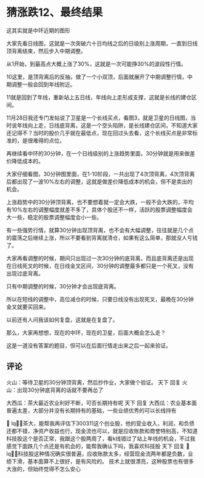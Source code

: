 # 猜涨跌12、最终结果
[url]: (https://t.zsxq.com/IQJAUF2)

这其实就是中环近期的图形

大家先看日线图，这就是一次突破六十日均线之后的日级别上涨周期，一直到日线顶背离结束，然后步入中期调整。

从1开始，到最高点大概上涨了30%，这就是一次可能挣30%的波段性行情。

10这里，是顶背离后的反抽，做了一个小双顶，后面就展开了中期调整行情，中期调整一般会回到年线附近。

11就是回到了年线，重新站上五日线，年线向上走形成支撑，这就是长线的建仓区间。

11月28日我还专门发帖说了卫星是一个长线买点，看图3，就是卫星的日线图，当时说年线向上走，日线底背离，这是一个空头陷阱，是长线建仓区间，不知道大家还记得不？当时的股价几乎就在最低点，现在回过头去看，这个长线买点是非常标准的，是很难得的点位。

再继续看中环的30分钟，在一个日线级别的上涨趋势里面，30分钟就是用来做差价降低成本的。

大家仔细看图，30分钟图里面，在1-10阶段，一共出现了4次顶背离，4次顶背离后都出现了一波10%左右的调整，这就是做差价降低成本的机会，但不是卖出的机会。

上涨趋势中的30分钟顶背离，也不要想着就一定会大跌，一般不会大跌的，平均有10%左右的调整幅度就差不多了，具体个股还不一样，活跃的股票调整幅度会大一些，稳定的股票调整幅度会小一些。

有一些强势行情，就算30分钟出现顶背离，也不会有大幅调整，往往就是几个点的震荡之后继续上涨，所以不要看到背离就清仓，如果有这么简单，那就没人亏钱了。

大家再看调整的时候，期间只出现过一次30分钟的底背离，而且底背离还是出现在日线死叉的时候，在日线金叉区间，30分钟的调整最多都只是一个死叉，没有出现过底背离。

只有中期调整的时候，30分钟才会出现底背离。

所以在短线的调整中，高位减仓的时候，只要日线没有出现死叉，最晚在30分钟金叉就要买回来。

以前还有人问我该如何复盘，这就是在复盘了。

那么，大家再想想，现在的中环，现在的卫星，后面大概会怎么走？

这是一道没有答案的题目，但可以在后面行情走出来之后一起来验证。

## 评论
火山：等待卫星的30分钟顶背离，然后抄作业，大家做个验证。
天下 回复 火山：出现30分钟底背离的话就不要再怂了

大西瓜：茶大最近农业利好不断，可否长期持有呢
天下 回复 大西瓜：农业基本面普遍太差，大部分并没有长期持有的基础，一些业绩优秀的可以长线持有

 lq：茶大，能帮我再评估下300311这个创业股，他的营业收入，利润，和负债还都不错，净资产收益也行，现金流也可以，就是应收账款和商誉特别高，不知道科技股这个是否正常，我跟这个股两周了，看k线错过了站上年线的机会，不过我感觉下面跌几个点还是有机会的，能帮我确认下吗，我喜欢科技股
天下 回复  lq：科技股这种情况确实很普遍，应收账款太多，经营现金流两年都是负数，业绩下滑，基本面算不上很好，是有风险的。
技术上就很漂亮，这种股票也有很多大涨的，但始终觉得不怎么安心